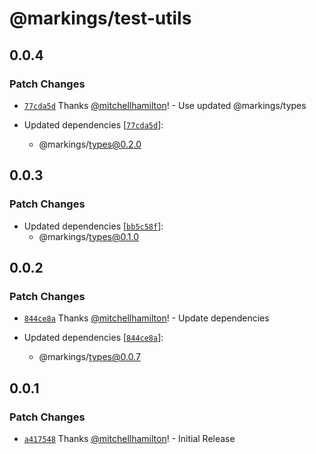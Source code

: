 # @markings/test-utils

## 0.0.4

### Patch Changes

- [`77cda5d`](https://github.com/Thinkmill/markings/commit/77cda5dd6002a52c80e2fd2888303c050c0afa4e) Thanks [@mitchellhamilton](https://github.com/mitchellhamilton)! - Use updated @markings/types

- Updated dependencies [[`77cda5d`](https://github.com/Thinkmill/markings/commit/77cda5dd6002a52c80e2fd2888303c050c0afa4e)]:
  - @markings/types@0.2.0

## 0.0.3

### Patch Changes

- Updated dependencies [[`bb5c58f`](https://github.com/Thinkmill/markings/commit/bb5c58f8f9018900574f68d7057482d067467273)]:
  - @markings/types@0.1.0

## 0.0.2

### Patch Changes

- [`844ce8a`](https://github.com/Thinkmill/markings/commit/844ce8a4b005d167c187f8890f3e0eb8d75978ea) Thanks [@mitchellhamilton](https://github.com/mitchellhamilton)! - Update dependencies

- Updated dependencies [[`844ce8a`](https://github.com/Thinkmill/markings/commit/844ce8a4b005d167c187f8890f3e0eb8d75978ea)]:
  - @markings/types@0.0.7

## 0.0.1

### Patch Changes

- [`a417548`](https://github.com/Thinkmill/markings/commit/a4175484f2af47e9db1f17677e6d8a33066267e7) Thanks [@mitchellhamilton](https://github.com/mitchellhamilton)! - Initial Release
